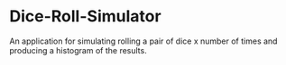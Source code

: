 # Dice-Roll-Simulator
An application for simulating rolling a pair of dice x number of times and producing a histogram of the results. 
